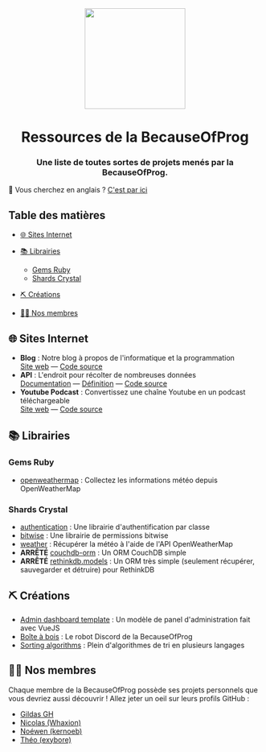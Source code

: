 <div align="center">
  <img src="https://cdn.becauseofprog.fr/v2/sites/becauseofprog.fr/assets/logos/bop.svg" width="200" />
  <h1>Ressources de la BecauseOfProg</h1>
  <h3>Une liste de toutes sortes de projets menés par la BecauseOfProg.</h3>
</div>

🍵 Vous cherchez en anglais ? [C'est par ici](README.md)

## Table des matières

- [🌐 Sites Internet](#-sites-internet)
- [📚 Librairies](#-librairies)
  - [Gems Ruby](#gems-ruby)
  - [Shards Crystal](#shards-crystal)
- [⛏ Créations](#-créations)

- [👨‍💻 Nos membres](#-nos-membres)

## 🌐 Sites Internet

- **Blog** : Notre blog à propos de l'informatique et la programmation  
  [Site web](https://becauseofprog.fr) &mdash; [Code source](https://github.com/BecauseOfProg/blog)
- **API** : L'endroit pour récolter de nombreuses données  
  [Documentation](https://github.com/BecauseOfProg/api-docs) &mdash; [Définition](https://github.com/BecauseOfProg/api-definition) &mdash; [Code source](https://github.com/BecauseOfProg/api)
- **Youtube Podcast** : Convertissez une chaîne Youtube en un podcast téléchargeable  
  [Site web](https://podcast.becauseofprog.fr) &mdash; [Code source](https://github.com/BecauseOfProg/yt-podcast)

## 📚 Librairies

### Gems Ruby

- [openweathermap](https://github.com/BecauseOfProg/openweathermap-ruby) : Collectez les informations météo depuis OpenWeatherMap

### Shards Crystal

- [authentication](https://github.com/BecauseOfProg/authentication) : Une librairie d'authentification par classe 
- [bitwise](https://github.com/BecauseOfProg/bitwise) : Une librairie de permissions bitwise
- [weather](https://github.com/BecauseOfProg/crystal-weather) : Récupérer la météo à l'aide de l'API OpenWeatherMap
- **ARRÊTÉ** [couchdb-orm](https://github.com/BecauseOfProg/couchdb-orm) : Un ORM CouchDB simple
- **ARRÊTÉ** [rethinkdb.models](https://github.com/BecauseOfProg/rethinkdb.models) : Un ORM très simple (seulement récupérer, sauvegarder et détruire) pour RethinkDB

## ⛏ Créations

- [Admin dashboard template](https://github.com/BecauseOfProg/admin-dashboard-template) : Un modèle de panel d'administration fait avec VueJS
- [Boîte à bois](https://github.com/BecauseOfProg/boite-a-bois) : Le robot Discord de la BecauseOfProg
- [Sorting algorithms](https://github.com/BecauseOfProg/sorting-algorithms) : Plein d'algorithmes de tri en plusieurs langages

## 👨‍💻 Nos membres

Chaque membre de la BecauseOfProg possède ses projets personnels que vous devriez aussi découvrir ! Allez jeter un oeil sur leurs profils GitHub :

- [Gildas GH](https://github.com/Gildas-GH)
- [Nicolas (Whaxion)](https://github.com/Whaxion)
- [Noéwen (kernoeb)](https://github.com/kernoeb)
- [Théo (exybore)](https://github.com/theovidal2103)
